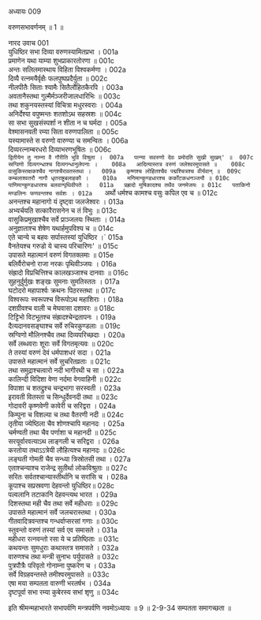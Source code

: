 अध्यायः 009

वरुणसभावर्णनम् ॥ 1 ॥
	
नारद उवाच 	001  
युधिष्ठिर सभा दिव्या वरुणस्यामितप्रभा ।	001a  
प्रमाणेन यथा याम्या शुभप्राकारतोरणा ॥	001c  
अन्तः सलिलमास्थाय विहिता विश्वकर्मणा ।	002a  
दिव्यै रत्नमयैर्वृक्षैः फलपुष्पप्रदैर्युता ॥	002c  
नीलपीतैः सिताः श्यामैः सितैर्लोहितकैरपि ।	003a  
अवतानैस्तथा गुल्मैर्मञ्जरीजालधारिभिः ॥	003c  
तथा शकुनयस्तस्यां विचित्रा मधुरस्वराः ।	004a  
अनिर्देश्या वपुष्मन्तः शतशोऽथ सहस्रशः ॥	004c  
सा सभा सुखसंस्पर्शा न शीता न च घर्मदा ।	005a  
वेश्मासनवती रम्या सिता वरुणपालिता ॥	005c  
यस्यामास्ते स वरुणो वारुण्या च समन्वितः ।	006a  
दिव्यरत्नाम्बरधरो दिव्याभरणभूषितः ॥	006c  
`द्वितीयेन तु नाम्ना वै गौरीति भुवि विश्रुता ।	007a  
पत्न्या सवरुणो देवः प्रमोदति सुखी सुखम्' ॥	007c  
स्रग्विणो दिव्यगन्धाश्च दिव्यगन्धानुलेपनाः ।	008a  
आदित्यास्तत्र वरुणं जलेश्वरमुपासते ॥	008c  
वासुकिस्तक्षकश्चैव नागश्चैरावतस्तथा ।	009a  
कृष्णश्च लोहितश्चैव पद्मश्चित्रश्च वीर्यवान् ॥	009c  
कम्बलाश्वतरौ नागौ धृतराष्ट्रबलाहकौ ।	010a  
मणिमान्कुण्डधारश्च कर्कोटकधनञ्जयौ ॥	010c  
पाणिमान्कुण्डधारश्च बलवान्पृथिवीपते ।	011a  
प्रह्रादो मुषिकादश्च तथैव जनमेजयः ॥	011c  
पताकिनो मण्डलिनः फणवन्तश्च सर्वशः ।	012a  
` अर्थो धर्मश्च कामश्च वसुः कपिल एव च ॥	012c  
अनन्तश्च महानागो यं दृष्ट्वा जलजेश्वरः ।	013a  
अभ्यर्चयति सत्कारैरासनेन च तं विभुः ॥	013c  
वासुकिप्रमुखाश्चैव सर्वे प्राञ्जलयः स्थिताः ।	014a  
अनुज्ञाताश्च शेषेण यथार्हमुपविश्य च ॥	014c  
एते चान्ये च बहवः सर्पास्तस्यां युधिष्ठिर ।`	015a  
वैनतेयश्च गरुडो ये चास्य परिचारिणः' ॥	015c  
उपासते महात्मानं वरुणं विगतक्लमाः ॥	015e  
बलिर्वैरोचनो राजा नरकः पृथिवीञ्जयः ।	016a  
संह्रादो विप्रचित्तिश्च कालखञ्जाश्च दानवाः ॥	016c  
सुहनुर्दुर्मुखः शङ्खः सुमनाः सुमतिस्ततः ।	017a  
घटोदरो महापार्श्वः क्रथनः पिठरस्तथा ॥	017c  
विश्वरूपः स्वरूपश्च विरूपोऽथ महाशिराः ।	018a  
दशग्रीवश्च वाली च मेघवासा दशावरः ॥	018c  
टिट्टिभो विटभूतश्च संह्रादश्चेन्द्रतापनः ।	019a  
दैत्यदानवसङ्घाश्च सर्वे रुचिरकुण्डलाः ॥	019c  
स्रग्विणो मौलिनश्चैव तथा दिव्यपरिच्छदाः ।	020a  
सर्वे लब्धवराः शूराः सर्वे विगतमृत्यवः ॥	020c  
ते तस्यां वरुणं देवं धर्मपाशधरं सदा ।	021a  
उपासते महात्मानं सर्वे सुचरितव्रताः ॥	021c  
तथा समुद्राश्चत्वारो नदी भागीरथी च सा ।	022a  
कालिन्दी विदिशा वेणा नर्दमा वेगवाहिनी ॥	022c  
विपाशा च शतद्रुश्च चन्द्रभागा सरस्वती ।	023a  
इरावती वितस्ता च सिन्धुर्देवनदी तथा ॥	023c  
गोदावरी कृष्णवेणी कावेरी च सरिद्वरा ।	024a  
किम्पुना च विशल्या च तथा वैतरणी नदी ॥	024c  
तृतीया ज्येष्ठिला चैव शोणश्चापि महानदः ।	025a  
चर्मण्वती तथा चैव पर्णाशा च महानदी ॥	025c  
सरयूर्वारवत्याऽथ लाङ्गली च सरिद्वरा ।	026a  
करतोया तथाऽऽत्रेयी लौहित्यश्च महानदः ॥	026c  
लङ्घती गोमती चैव सन्ध्या त्रिस्रोतसी तथा ।	027a  
एताश्चन्याश्च राजेन्द्र सुतीर्था लोकविश्रुताः ॥	027c  
सरितः सर्वतश्चान्यास्तीर्थानि च सरांसि च ।	028a  
कूपाश्च सप्रस्रवणा देहवन्तो युधिष्ठिर॥	028c  
पल्वलानि तटाकानि देहवन्त्यथ भारत ।	029a  
दिशस्तथा मही चैव तथा सर्वे महीधराः ॥	029c  
उपासते महात्मानं सर्वे जलचरास्तथा ।	030a  
गीतवादित्रवन्तश्च गन्धर्वाप्सरसां गणाः ॥	030c  
स्तुवन्तो वरुणं तस्यां सर्व एव समासते ।	031a  
महीधरा रत्नवन्तो रसा ये च प्रतिष्ठिताः ॥	031c  
कथयन्तः सुमधुराः कथास्तत्र समासते ।	032a  
वारुणश्च तथा मन्त्री सुनाभः पर्युपासते ॥	032c  
पुत्रपौत्रैः परिवृतो गोनाम्ना पुष्करेण च ।	033a  
सर्वे विग्रहवन्तस्ते तमीश्वरमुपासते ॥	033c  
एषा मया सम्पतता वारुणी भरतर्षभ ।	034a  
दृष्टपूर्वा सभा रम्या कुबेरस्य सभां शृणु ॥ 	034c  

इति श्रीमन्महाभारते सभापर्वणि मन्त्रपर्वणि नवमोऽध्यायः ॥ 9 ॥
2-9-34 सम्पतता समागच्छता ॥
